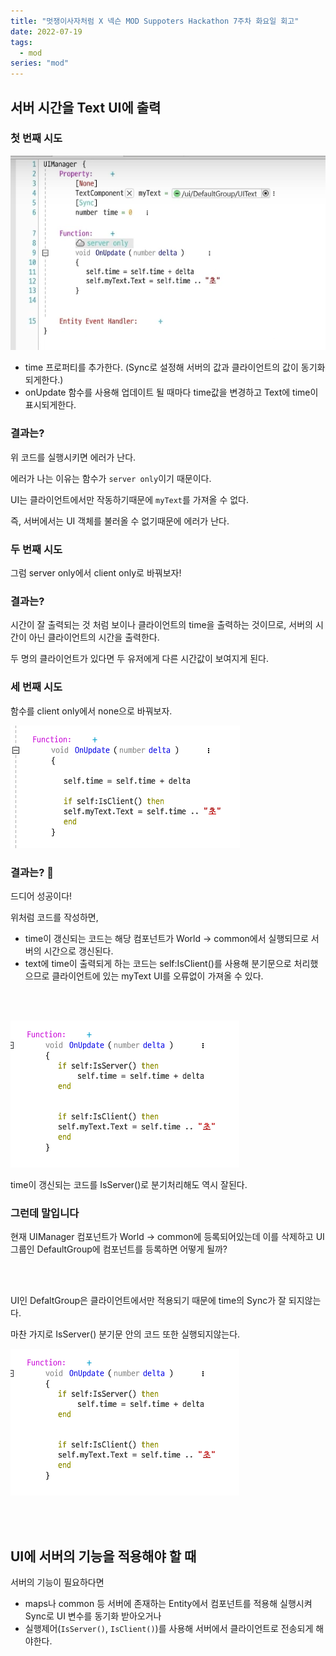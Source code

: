 ```yaml
---
title: "멋쟁이사자처럼 X 넥슨 MOD Suppoters Hackathon 7주차 화요일 회고"
date: 2022-07-19
tags:
  - mod
series: "mod"
---
```








## 서버 시간을 Text UI에 출력

### 첫 번째 시도

![](./server-only.png)

* time 프로퍼티를 추가한다. (Sync로 설정해 서버의 값과 클라이언트의 값이 동기화되게한다.)
* onUpdate 함수를 사용해 업데이트 될 때마다 time값을 변경하고 Text에 time이 표시되게한다.



### 결과는?

위 코드를 실행시키면 에러가 난다.<br/>

에러가 나는 이유는 함수가 `server only`이기 때문이다.<br/>

UI는 클라이언트에서만 작동하기때문에 `myText`를 가져올 수 없다.<br/>

즉, 서버에서는 UI 객체를 불러올 수 없기때문에 에러가 난다.



### 두 번째 시도

그럼 server only에서 client only로 바꿔보자!



### 결과는?

시간이 잘 출력되는 것 처럼 보이나 클라이언트의 time을 출력하는 것이므로, 서버의 시간이 아닌 클라이언트의 시간을 출력한다. <br/>

두 명의 클라이언트가 있다면 두 유저에게 다른 시간값이 보여지게 된다.



### 세 번째 시도

함수를 client only에서 none으로 바꿔보자.

![](none.png)



### 결과는? 🎉

드디어 성공이다! <br/>

위처럼 코드를 작성하면, 

* time이 갱신되는 코드는 해당 컴포넌트가 World -> common에서 실행되므로 서버의 시간으로 갱신된다.
* text에 time이 출력되게 하는 코드는 self:IsClient()를 사용해 분기문으로 처리했으므로 클라이언트에 있는 myText UI를 오류없이 가져올 수 있다.

<br/> <br/>

![](isserver.png)

time이 갱신되는 코드를 IsServer()로 분기처리해도 역시 잘된다.



### 그런데 말입니다

현재 UIManager 컴포넌트가 World -> common에 등록되어있는데 이를 삭제하고 UI그룹인 DefaultGroup에 컴포넌트를 등록하면 어떻게 될까?

<br/> <br/>

UI인 DefaltGroup은 클라이언트에서만 적용되기 때문에 time의 Sync가 잘 되지않는다.<br/>

마찬 가지로 IsServer() 분기문 안의 코드 또한 실행되지않는다.

![](isserver.png)

<br/><br/>

## UI에 서버의 기능을 적용해야 할 때

서버의 기능이 필요하다면 

* maps나 common 등 서버에 존재하는 Entity에서 컴포넌트를 적용해 실행시켜 Sync로 UI 변수를 동기화 받아오거나
* 실행제어(`IsServer()`, `IsClient()`)를 사용해 서버에서 클라이언트로 전송되게 해야한다.
